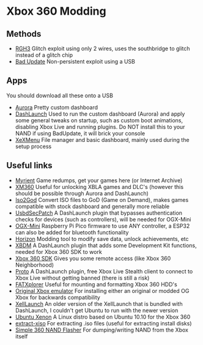 # Xbox 360 Modding

## Methods
* [RGH3](./RGH3.md) Glitch exploit using only 2 wires, uses the southbridge to glitch instead of a glitch chip
* [Bad Update](./Bad%20Update.md) Non-persistent exploit using a USB

## Apps
You should download all these onto a USB
* [Aurora](http://phoenix.xboxunity.net) Pretty custom dashboard
* [DashLaunch](https://digiex.net/threads/dash-launch-3-21-for-jtag-rgh-xbox-360s-running-freeboot.11024/) Used to run the custom dashboard (Aurora) and apply some general tweaks on startup, such as custom boot animations, disabling Xbox Live and running plugins. Do NOT install this to your NAND if using BadUpdate, it will brick your console
* [XeXMenu](https://digiex.net/threads/xexmenu-1-1-download-xex-menu-iso-live-and-xex-file-manager-for-xbox-360.11096/) File manager and basic dashboard, mainly used during the setup process

## Useful links
* [Myrient](https://myrient.erista.me/files/Redump/Microsoft%20-%20Xbox%20360/) Game redumps, get your games here (or Internet Archive)
* [XM360](https://digiex.net/threads/xm360-2-0d-download-xbox-360-jtag-xbla-dlc-tu-content-organiser.7999/) Useful for unlocking XBLA games and DLC's (however this should be possible through Aurora and DashLaunch)
* [Iso2God](https://github.com/r4dius/Iso2God) Convert ISO files to GoD (Game on Demand), makes games compatible with stock dashboard and generally more reliable
* [UsbdSecPatch](https://github.com/InvoxiPlayGames/UsbdSecPatch) A DashLaunch plugin that bypasses authentication checks for devices (such as controllers), will be needed for OGX-Mini
* [OGX-Mini](https://github.com/wiredopposite/OGX-Mini) Raspberry Pi Pico firmware to use ANY controller, a ESP32 can also be added for bluetooth functionality
* [Horizon](https://www.wemod.com/horizon) Modding tool to modify save data, unlock achievements, etc
* [XBDM](https://digiex.net/threads/xbox-360-jtag-xbdm-download.9243/) A DashLaunch plugin that adds some Development Kit functions, needed for Xbox 360 SDK to work
* [Xbox 360 SDK](https://www.mediafire.com/file/l9786i9endh5w5e/XBOX360_SDK_21256.3.exe/file) Gives you some remote access (like Xbox 360 Neighborhood)
* [Proto](https://xbox360hub.com/xbox-live-stealth/) A DashLaunch plugin, free Xbox Live Stealth client to connect to Xbox Live without getting banned (there is still a risk)
* [FATXplorer](https://fatxplorer.eaton-works.com/download/) Useful for mounting and formatting Xbox 360 HDD's
* [Original Xbox emulator](https://fatxplorer.eaton-works.com/restoring-original-xbox-backwards-compatibility/) For installing either an original or modded OG Xbox for backwards compatibility
* [XellLaunch](https://digiex.net/threads/xell-launch-with-xell-reloaded-hdmi-support-and-a-quickboot-shortcut-download.9158/) An older version of the XellLaunch that is bundled with DashLaunch, I couldn't get Ubuntu to run with the newer version
* [Ubuntu Xenon](https://sourceforge.net/projects/free60/files/liveCDs/) A Linux distro based on Ubuntu 10.10 for the Xbox 360
* [extract-xiso](https://github.com/XboxDev/extract-xiso) For extracting .iso files (useful for extracting install disks)
* [Simple 360 NAND Flasher](https://www.consolemods.org/wiki/File:Simple_360_NAND_Flasher.7z) For dumping/writing NAND from the Xbox itself
